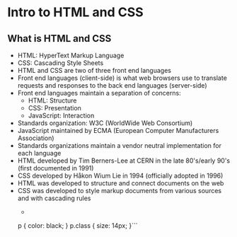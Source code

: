# Intro to HTML and CSS

## What is HTML and CSS

- HTML: HyperText Markup Language
- CSS: Cascading Style Sheets
- HTML and CSS are two of three front end languages
- Front end languages (client-side) is what web browsers use to translate requests and responses to the back end languages (server-side)
- Front end languages maintain a separation of concerns:
  - HTML: Structure
  - CSS: Presentation
  - JavaScript: Interaction
- Standards organization: W3C (WorldWide Web Consortium)
- JavaScript maintained by ECMA (European Computer Manufacturers Association)
- Standards organizations maintain a vendor neutral implementation for each language
- HTML developed by Tim Berners-Lee at CERN in the late 80's/early 90's (first documented in 1991)
- CSS developed by Håkon Wium Lie in 1994 (officially adopted in 1996)
- HTML was developed to structure and connect documents on the web
- CSS was developed to style markup documents from various sources and with cascading rules
  - ```css
  p {
  color: black;
}
p.class {
  size: 14px;
}```
